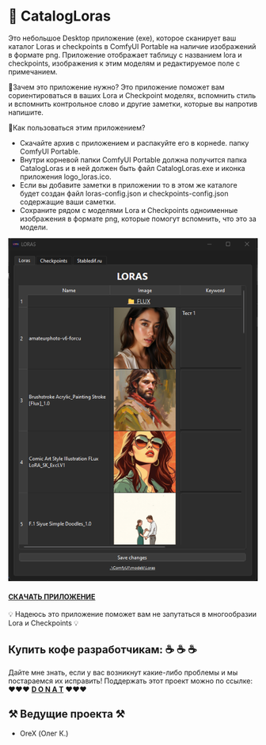 # 🤫 CatalogLoras

Это небольшое Desktop приложение (exe), которое сканирует ваш каталог Loras и checkpoints в ComfyUI Portable на наличие изображений в формате png. Приложение отображает таблицу с названием lora и checkpoints, изображения к этим моделям и редактируемое поле с примечанием.

📌Зачем это приложение нужно?
Это приложение поможет вам сориентироваться в ваших Lora и Checkpoint моделях, вспомнить стиль и вспомнить контрольное слово и другие заметки, которые вы напротив напишите.

📌Как пользоваться этим приложением?
- Скачайте архив с приложением и распакуйте его в корнеde. папку ComfyUI Portable.
- Внутри корневой папки ComfyUI Portable должна получится папка CatalogLoras и в ней должен быть файл CatalogLoras.exe и иконка приложения logo_loras.ico.
- Если вы добавите заметки в приложении то в этом же каталоге будет создан файл loras-config.json и checkpoints-config.json содержащие ваши саметки.
- Сохраните рядом с моделями Lora и Checkpoints одноименные изображения в формате png, которые помогут вспомнить, что это за модели.

![Show Text](screenshots/screenshots-1.png)

#### [СКАЧАТЬ ПРИЛОЖЕНИЕ](https://github.com/orex2121/CatalogLoras/releases/tag/CatalogLorasComfyUI)

💡 Надеюсь это приложение поможет вам не запутаться в многообразии Lora и Checkpoints 💡
## Купить кофе разработчикам: ☕  ☕  ☕
Дайте мне знать, если у вас возникнут какие-либо проблемы и мы постараемся их исправить!
Поддержать этот проект можно по ссылке: ❤️❤️❤️ **[D O N A T](https://www.donationalerts.com/r/orex21)** ❤️❤️❤️

## ⚒️ Ведущие проекта ⚒️
- OreX (Олег К.)
